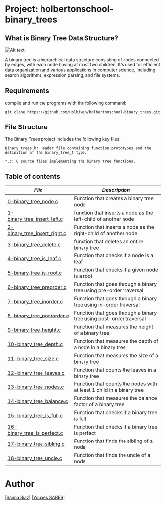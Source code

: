 # Project: holbertonschool-binary_trees

## What is Binary Tree Data Structure?

![Alt text](https://zupimages.net/up/23/37/mo5b.png)

A binary tree is a hierarchical data structure consisting of nodes connected by edges, with each node having at most two children. It's used for efficient data organization and various applications in computer science, including search algorithms, expression parsing, and file systems.

## Requirements
compile and run the programs with the following command:
```
git clone https://github.com/Holbiwan/holbertonschool-binary_trees.git
```
## File Structure
The Binary Trees project includes the following key files:
```
Binary_trees.h: Header file containing function prototypes and the definition of the binary_tree_t type.

*.c: C source files implementing the binary tree functions.
```
## Table of contents

|***File***|***Description***|
|---|---|
|[0-binary_tree_node.c](https://github.com/saima-riaz/holbertonschool-binary_trees/blob/main/0-binary_tree_node.c)|Function that creates a binary tree node|
|[1-binary_tree_insert_left.c](https://github.com/saima-riaz/holbertonschool-binary_trees/blob/main/1-binary_tree_insert_left.c)|function that inserts a node as the left-child of another node|
|[2-binary_tree_insert_right.c](https://github.com/saima-riaz/holbertonschool-binary_trees/blob/main/2-binary_tree_insert_right.c)|Function that inserts a node as the right-child of another node|
|[3-binary_tree_delete.c](https://github.com/saima-riaz/holbertonschool-binary_trees/blob/main/3-binary_tree_delete.c)|function that deletes an entire binary tree|
|[4-binary_tree_is_leaf.c](https://github.com/saima-riaz/holbertonschool-binary_trees/blob/main/4-binary_tree_is_leaf.c)|Function that checks if a node is a leaf|
|[5-binary_tree_is_root.c](https://github.com/saima-riaz/holbertonschool-binary_trees/blob/main/5-binary_tree_is_root.c)|Function that checks if a given node is a root|    
|[6-binary_tree_preorder.c](https://github.com/saima-riaz/holbertonschool-binary_trees/blob/main/6-binary_tree_preorder.c)|Function that goes through a binary tree using pre-order traversal|
|[7-binary_tree_inorder.c](https://github.com/saima-riaz/holbertonschool-binary_trees/blob/main/7-binary_tree_inorder.c)|Function that goes through a binary tree using in-order traversal|
|[8-binary_tree_postorder.c](https://github.com/saima-riaz/holbertonschool-binary_trees/blob/main/8-binary_tree_postorder.c)|Function that goes through a binary tree using post-order traversal|
|[9-binary_tree_height.c](https://github.com/saima-riaz/holbertonschool-binary_trees/blob/main/9-binary_tree_height.c)|Function that measures the height of a binary tree|
|[10-binary_tree_depth.c](https://github.com/saima-riaz/holbertonschool-binary_trees/blob/main/10-binary_tree_depth.c)|Function that measures the depth of a node in a binary tree|
|[11-binary_tree_size.c](https://github.com/saima-riaz/holbertonschool-binary_trees/blob/main/11-binary_tree_size.c)|Function that measures the size of a binary tree|
|[12-binary_tree_leaves.c](https://github.com/saima-riaz/holbertonschool-binary_trees/blob/main/12-binary_tree_leaves.c)|Function that counts the leaves in a binary tree|
|[13-binary_tree_nodes.c](https://github.com/saima-riaz/holbertonschool-binary_trees/blob/main/13-binary_tree_nodes.c)|Function that counts the nodes with at least 1 child in a binary tree|
|[14-binary_tree_balance.c](https://github.com/saima-riaz/holbertonschool-binary_trees/blob/main/14-binary_tree_balance.c)|Function that measures the balance factor of a binary tree|
|[15-binary_tree_is_full.c](https://github.com/saima-riaz/holbertonschool-binary_trees/blob/main/15-binary_tree_is_full.c)|Function that checks if a binary tree is full|
|[16-binary_tree_is_perfect.c](https://github.com/saima-riaz/holbertonschool-binary_trees/blob/main/16-binary_tree_is_perfect.c)|Function that checks if a binary tree is perfect|
|[17-binary_tree_sibling.c](https://github.com/saima-riaz/holbertonschool-binary_trees/blob/main/17-binary_tree_sibling.c)|Function that finds the sibling of a node|
|[18-binary_tree_uncle.c](https://github.com/saima-riaz/holbertonschool-binary_trees/blob/main/18-binary_tree_uncle.c)|Function that finds the uncle of a node|

# Author
|[Saima Riaz](https://github.com/saima-riaz)|
|[Younes SABER](https://github.com/seeyou7)|
